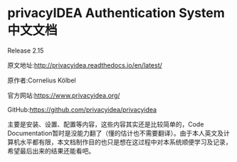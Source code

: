 # privacyIDEA Authentication System中文文档

Release 2.15

原文地址:<http://privacyidea.readthedocs.io/en/latest/>

原作者:Cornelius Kölbel

官方网站:<https://www.privacyidea.org/>

GitHub:<https://github.com/privacyidea/privacyidea>

主要是安装、设置、配置等内容，这些内容其实还是比较简单的，Code Documentation暂时是没能力翻了（懂的估计也不需要翻译）。由于本人英文及计算机水平都有限，本文档制作目的也只是想在这过程中对本系统顺便学习及记录，希望最后出来的结果还能看吧。
